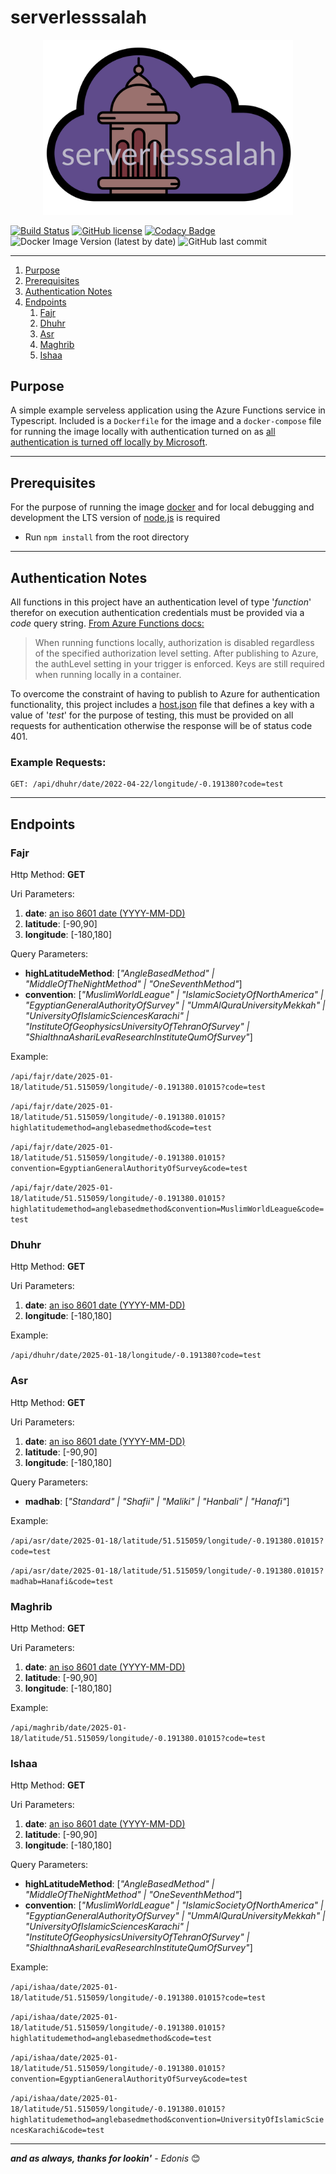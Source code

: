 # serverlesssalah

<p align="center" background-color="white">
<img src="https://raw.githubusercontent.com/doniseferi/serverlesssalah/25419819860f97fae42fc78913ea09d9202a2696/serverlesssalah.svg" width="400px" />
</p>

[![Build Status](https://travis-ci.com/doniseferi/serverlesssalah.svg?branch=master)](https://travis-ci.com/doniseferi/serverlesssalah) [![GitHub license](https://img.shields.io/github/license/doniseferi/serverlesssalah)](https://github.com/doniseferi/serverlesssalah/blob/master/LICENCE.md) [![Codacy Badge](https://app.codacy.com/project/badge/Grade/bbad261b293b489e9cacb8d79bbd7f3f)](https://www.codacy.com/gh/doniseferi/serverlesssalah/dashboard?utm_source=github.com&amp;utm_medium=referral&amp;utm_content=doniseferi/serverlesssalah&amp;utm_campaign=Badge_Grade) ![Docker Image Version (latest by date)](https://img.shields.io/docker/v/doniseferi/serverlesssalah?style=plastic) ![GitHub last commit](https://img.shields.io/github/last-commit/doniseferi/serverlesssalah)

---

1. [Purpose](#purpose)
2. [Prerequisites](#prerequisites)
3. [Authentication Notes](#authnotes)
4. [Endpoints](#endpoints)
   1. [Fajr](#fajr)
   2. [Dhuhr](#dhuhr)
   3. [Asr](#asr)
   4. [Maghrib](#maghrib)
   5. [Ishaa](#ishaa)

## <a name="purpose"></a>Purpose

A simple example serveless application using the Azure Functions service in Typescript. Included is a `Dockerfile` for the image and a `docker-compose` file for running the image locally with authentication turned on as [all authentication is turned off locally by Microsoft](#authnotes).

---

## <a name="prerequisites"></a> Prerequisites

For the purpose of running the image [docker](https://docs.docker.com/get-docker/) and for local debugging and development the LTS version of [node.js](https://nodejs.org/en/download/) is required

- Run `npm install` from the root directory

---

## <a name="authnotes"></a>Authentication Notes

All functions in this project have an authentication level of type '_function_' therefor on execution authentication credentials must be provided via a _code_ query string.
[From Azure Functions docs:](https://docs.microsoft.com/en-us/azure/azure-functions/functions-bindings-http-webhook-trigger?tabs=csharp#api-key-authorization)

> When running functions locally, authorization is disabled regardless of the specified authorization level setting. After publishing to Azure, the authLevel setting in your trigger is enforced. Keys are still required when running locally in a container.

To overcome the constraint of having to publish to Azure for authentication functionality, this project includes a [host.json](./e2e/keys/host.json) file that defines a key with a value of '_test_' for the purpose of testing, this must be provided on all requests for authentication otherwise the response will be of status code 401.

### Example Requests:

```
GET: /api/dhuhr/date/2022-04-22/longitude/-0.191380?code=test
```

---

## <a name="endpoints"></a>Endpoints

### <a name="fajr">**Fajr**

Http Method: **GET**

Uri Parameters:

1. **date**: [an iso 8601 date (YYYY-MM-DD)](https://www.iso.org/iso-8601-date-and-time-format.html)
2. **latitude**: [-90,90]
3. **longitude**: [-180,180]

Query Parameters:

- **highLatitudeMethod**: [_"AngleBasedMethod" | "MiddleOfTheNightMethod" | "OneSeventhMethod"_]
- **convention**: [_"MuslimWorldLeague" | "IslamicSocietyOfNorthAmerica" | "EgyptianGeneralAuthorityOfSurvey" | "UmmAlQuraUniversityMekkah" | "UniversityOfIslamicSciencesKarachi" | "InstituteOfGeophysicsUniversityOfTehranOfSurvey" | "ShiaIthnaAshariLevaResearchInstituteQumOfSurvey"_]

Example:

`/api/fajr/date/2025-01-18/latitude/51.515059/longitude/-0.191380.01015?code=test`

`/api/fajr/date/2025-01-18/latitude/51.515059/longitude/-0.191380.01015?highlatitudemethod=anglebasedmethod&code=test`

`/api/fajr/date/2025-01-18/latitude/51.515059/longitude/-0.191380.01015?convention=EgyptianGeneralAuthorityOfSurvey&code=test`

`/api/fajr/date/2025-01-18/latitude/51.515059/longitude/-0.191380.01015?highlatitudemethod=anglebasedmethod&convention=MuslimWorldLeague&code=test`

### <a name="dhuhr">**Dhuhr**

Http Method: **GET**

Uri Parameters:

1. **date**: [an iso 8601 date (YYYY-MM-DD)](https://www.iso.org/iso-8601-date-and-time-format.html)
2. **longitude**: [-180,180]

Example:

`/api/dhuhr/date/2025-01-18/longitude/-0.191380?code=test`

### <a name="asr">**Asr**

Http Method: **GET**

Uri Parameters:

1. **date**: [an iso 8601 date (YYYY-MM-DD)](https://www.iso.org/iso-8601-date-and-time-format.html)
2. **latitude**: [-90,90]
3. **longitude**: [-180,180]

Query Parameters:

- **madhab**: [_"Standard" | "Shafii" | "Maliki" | "Hanbali" | "Hanafi"_]

Example:

`/api/asr/date/2025-01-18/latitude/51.515059/longitude/-0.191380.01015?code=test`

`/api/asr/date/2025-01-18/latitude/51.515059/longitude/-0.191380.01015?madhab=Hanafi&code=test`

### <a name="maghrib">**Maghrib**

Http Method: **GET**

Uri Parameters:

1. **date**: [an iso 8601 date (YYYY-MM-DD)](https://www.iso.org/iso-8601-date-and-time-format.html)
2. **latitude**: [-90,90]
3. **longitude**: [-180,180]

Example:

`/api/maghrib/date/2025-01-18/latitude/51.515059/longitude/-0.191380.01015?code=test`

### <a name="ishaa">**Ishaa**

Http Method: **GET**

Uri Parameters:

1. **date**: [an iso 8601 date (YYYY-MM-DD)](https://www.iso.org/iso-8601-date-and-time-format.html)
2. **latitude**: [-90,90]
3. **longitude**: [-180,180]

Query Parameters:

- **highLatitudeMethod**: [_"AngleBasedMethod" | "MiddleOfTheNightMethod" | "OneSeventhMethod"_]
- **convention**: [_"MuslimWorldLeague" | "IslamicSocietyOfNorthAmerica" | "EgyptianGeneralAuthorityOfSurvey" | "UmmAlQuraUniversityMekkah" | "UniversityOfIslamicSciencesKarachi" | "InstituteOfGeophysicsUniversityOfTehranOfSurvey" | "ShiaIthnaAshariLevaResearchInstituteQumOfSurvey"_]

Example:

`/api/ishaa/date/2025-01-18/latitude/51.515059/longitude/-0.191380.01015?code=test`

`/api/ishaa/date/2025-01-18/latitude/51.515059/longitude/-0.191380.01015?highlatitudemethod=anglebasedmethod&code=test`

`/api/ishaa/date/2025-01-18/latitude/51.515059/longitude/-0.191380.01015?convention=EgyptianGeneralAuthorityOfSurvey&code=test`

`/api/ishaa/date/2025-01-18/latitude/51.515059/longitude/-0.191380.01015?highlatitudemethod=anglebasedmethod&convention=UniversityOfIslamicSciencesKarachi&code=test`

---

**_and as always, thanks for lookin'_** - _Edonis_ 😊

